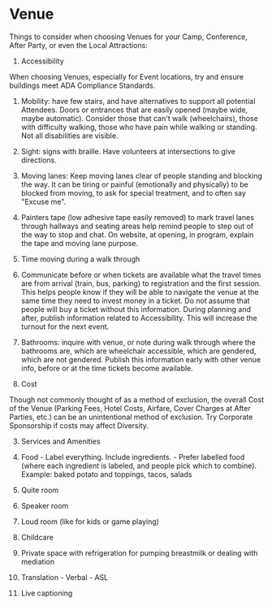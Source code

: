# Venue

Things to consider when choosing Venues for your Camp, Conference, After Party, or even the Local Attractions:

1. Accessibility

When choosing Venues, especially for Event locations, try and ensure buildings meet ADA Compliance Standards.

  1. Mobility: have few stairs, and have alternatives to support all potential Attendees. Doors or entrances that are easily opened (maybe wide, maybe automatic). Consider those that can't walk (wheelchairs), those with difficulty walking, those who have pain while walking or standing. Not all disabilities are visible.
  2. Sight: signs with braille. Have volunteers at intersections to give directions.
  3. Moving lanes: Keep moving lanes clear of people standing and blocking the way. It can be tiring or painful (emotionally and physically) to be blocked from moving, to ask for special treatment, and to often say "Excuse me".
  4. Painters tape (low adhesive tape easily removed) to mark travel lanes through hallways and seating areas help remind people to step out of the way to stop and chat. On website, at opening, in program, explain the tape and moving lane purpose.
 5. Time moving during a walk through
  6. Communicate before or when tickets are available what the travel times are from arrival (train, bus, parking) to registration and the first session. This helps people know if they will be able to navigate the venue at the same time they need to invest money in a ticket. Do not assume that people will buy a ticket without this information. During planning and after, publish information related to Accessibility. This will increase the turnout for the next event.
  7. Bathrooms: inquire with venue, or note during walk through where the bathrooms are, which are wheelchair accessible, which are gendered, which are not gendered. Publish this information early with other venue info, before or at the time tickets become available.

2. Cost

Though not commonly thought of as a method of exclusion, the overall Cost of the Venue (Parking Fees, Hotel Costs, Airfare, Cover Charges at After Parties, etc.) can be an unintentional method of exclusion. Try Corporate Sponsorship if costs may affect Diversity.

3. Services and Amenities

  1. Food
    - Label everything. Include ingredients.
    - Prefer labelled food (where each ingredient is labeled, and people pick which to combine). Example: baked potato and toppings, tacos, salads
  2. Quite room
  3. Speaker room
  4. Loud room (like for kids or game playing)
  5. Childcare
  6. Private space with refrigeration for pumping breastmilk or dealing with mediation
  7. Translation
    - Verbal
    - ASL
  8. Live captioning
